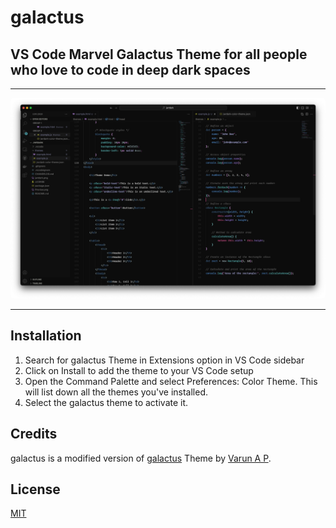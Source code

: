 # galactus

## VS Code Marvel Galactus Theme for all people who love to code in deep dark spaces

---

<p align="center">
  <img alt="galactus Preview" src="https://github.com/ibrhalil/galactus-theme/raw/master/Preview.png" style="border-radius: 5px;">
</p>

---

## Installation

1. Search for galactus Theme in Extensions option in VS Code sidebar
2. Click on Install to add the theme to your VS Code setup
3. Open the Command Palette and select Preferences: Color Theme. This will list down all the themes you've installed.
4. Select the galactus theme to activate it.

## Credits

galactus is a modified version of [galactus](https://marketplace.visualstudio.com/items?itemName=apvarun.celestial) Theme by [Varun A P](https://marketplace.visualstudio.com/publishers/apvarun).

## License

[MIT](LICENSE)
